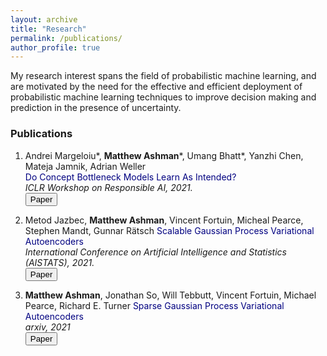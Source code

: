 ```yaml
---
layout: archive
title: "Research"
permalink: /publications/
author_profile: true
---
```


My research interest spans the field of probabilistic machine learning, and are motivated by the need for the effective and efficient deployment of probabilistic machine learning techniques to improve decision making and prediction in the presence of uncertainty.

### Publications

1. Andrei Margeloiu\*, **Matthew Ashman**\*, Umang Bhatt\*, Yanzhi Chen, Mateja Jamnik, Adrian Weller      
<span style="color:navy">Do Concept Bottleneck Models Learn As Intended?</span>      
*ICLR Workshop on Responsible AI, 2021.*      
[<button type="button" class="btn btn-info">Paper</button>](https://arxiv.org/abs/2105.04289)

1. Metod Jazbec, **Matthew Ashman**, Vincent Fortuin, Micheal Pearce, Stephen Mandt, Gunnar Rätsch
<span style="color:navy">Scalable Gaussian Process Variational Autoencoders</span>      
*International Conference on Artificial Intelligence and Statistics (AISTATS), 2021.*      
[<button type="button" class="btn btn-info">Paper</button>](http://proceedings.mlr.press/v130/jazbec21a/jazbec21a.pdf)

1. **Matthew Ashman**, Jonathan So, Will Tebbutt, Vincent Fortuin, Michael Pearce, Richard E. Turner
<span style="color:navy">Sparse Gaussian Process Variational Autoencoders</span>      
*arxiv, 2021*      
[<button type="button" class="btn btn-info">Paper</button>](https://arxiv.org/pdf/2010.10177.pdf)
